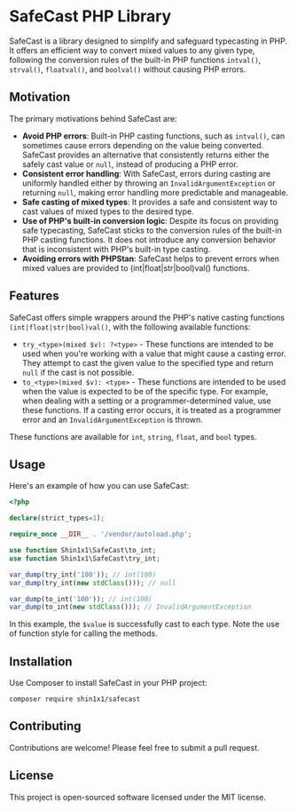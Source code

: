 # SafeCast PHP Library

SafeCast is a library designed to simplify and safeguard typecasting in PHP. It offers an efficient way to convert mixed values to any given type, following the conversion rules of the built-in PHP functions `intval()`, `strval()`, `floatval()`, and `boolval()` without causing PHP errors.

## Motivation

The primary motivations behind SafeCast are:

- **Avoid PHP errors**: Built-in PHP casting functions, such as `intval()`, can sometimes cause errors depending on the value being converted. SafeCast provides an alternative that consistently returns either the safely cast value or `null`, instead of producing a PHP error.
- **Consistent error handling**: With SafeCast, errors during casting are uniformly handled either by throwing an `InvalidArgumentException` or returning `null`, making error handling more predictable and manageable.
- **Safe casting of mixed types**: It provides a safe and consistent way to cast values of mixed types to the desired type.
- **Use of PHP's built-in conversion logic**: Despite its focus on providing safe typecasting, SafeCast sticks to the conversion rules of the built-in PHP casting functions. It does not introduce any conversion behavior that is inconsistent with PHP's built-in type casting.
- **Avoiding errors with PHPStan**: SafeCast helps to prevent errors when mixed values are provided to (int|float|str|bool)val() functions.

## Features

SafeCast offers simple wrappers around the PHP's native casting functions `(int|float|str|bool)val()`, with the following available functions:

- `try_<type>(mixed $v): ?<type>` - These functions are intended to be used when you're working with a value that might cause a casting error. They attempt to cast the given value to the specified type and return `null` if the cast is not possible.
- `to_<type>(mixed $v): <type>` - These functions are intended to be used when the value is expected to be of the specific type. For example, when dealing with a setting or a programmer-determined value, use these functions. If a casting error occurs, it is treated as a programmer error and an `InvalidArgumentException` is thrown.

These functions are available for `int`, `string`, `float`, and `bool` types.

## Usage

Here's an example of how you can use SafeCast:

```php
<?php

declare(strict_types=1);

require_once __DIR__ . '/vendor/autoload.php';

use function Shin1x1\SafeCast\to_int;
use function Shin1x1\SafeCast\try_int;

var_dump(try_int('100')); // int(100)
var_dump(try_int(new stdClass())); // null

var_dump(to_int('100')); // int(100)
var_dump(to_int(new stdClass())); // InvalidArgumentException
```

In this example, the `$value` is successfully cast to each type. Note the use of function style for calling the methods.

## Installation

Use Composer to install SafeCast in your PHP project:

```shell
composer require shin1x1/safecast
```

## Contributing

Contributions are welcome! Please feel free to submit a pull request.

## License

This project is open-sourced software licensed under the MIT license.
